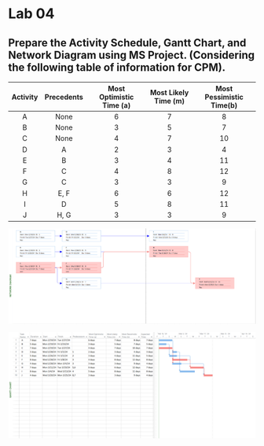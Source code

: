 # Lab 04

## Prepare the Activity Schedule, Gantt Chart, and Network Diagram using MS Project. (Considering the following table of information for CPM).

| Activity | Precedents | Most Optimistic Time (a) | Most Likely Time (m) | Most Pessimistic Time(b) |
| :------: | :--------: | :----------------------: | :------------------: | :----------------------: |
|    A     |    None    |            6             |          7           |            8             |
|    B     |    None    |            3             |          5           |            7             |
|    C     |    None    |            4             |          7           |            10            |
|    D     |     A      |            2             |          3           |            4             |
|    E     |     B      |            3             |          4           |            11            |
|    F     |     C      |            4             |          8           |            12            |
|    G     |     C      |            3             |          3           |            9             |
|    H     |    E, F    |            6             |          6           |            12            |
|    I     |     D      |            5             |          8           |            11            |
|    J     |    H, G    |            3             |          3           |            9             |

![Network Diagram](./NetworkDiagram.png)

![Gantt Chart](./GanttChart.png)
